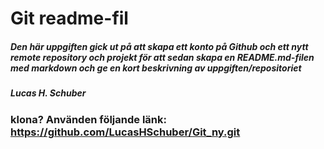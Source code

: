 # Git readme-fil 
##### Den här uppgiften gick ut på att skapa ett konto på Github och ett nytt remote repository och projekt för att sedan skapa en README.md-filen med markdown och ge en kort beskrivning av uppgiften/repositoriet


##### Lucas H. Schuber
### klona? Använden följande länk: https://github.com/LucasHSchuber/Git_ny.git